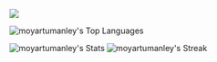 ![](https://komarev.com/ghpvc/?username=moyartumanley&style=flat-square&color=004643)

![moyartumanley's Top Languages](https://github-readme-stats.vercel.app/api/top-langs/?username=moyartumanley&theme=catppuccin_latte&show_icons=true&hide_border=true&layout=compact&hide_progress=true&langs_count=10)

![moyartumanley's Stats](https://github-readme-stats.vercel.app/api?username=moyartumanley&theme=catppuccin_latte&show_icons=true&hide_border=true&count_private=true)
![moyartumanley's Streak](https://github-readme-streak-stats.herokuapp.com/?user=moyartumanley&theme=catppuccin_latte&hide_border=true)


